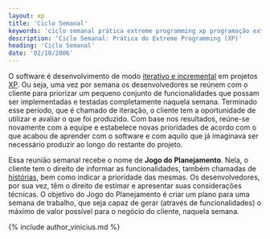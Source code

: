 ```yaml
---
layout: xp
title: 'Ciclo Semanal'
keywords: 'ciclo semanal prática extreme programming xp programação extrema'
description: 'Ciclo Semanal: Prática do Extreme Programming (XP)'
heading: 'Ciclo Semanal'
date: '02/10/2006'
---
```


O software é desenvolvimento de modo [iterativo e incremental][it] em projetos [XP][]. Ou seja, uma vez por semana os desenvolvedores se reúnem com o cliente para priorizar um pequeno conjunto de funcionalidades que possam ser implementadas e testadas completamente naquela semana. Terminado esse período, que é chamado de iteração, o cliente tem a oportunidade de utilizar e avaliar o que foi produzido. Com base nos resultados, reúne-se novamente com a equipe e estabelece novas prioridades de acordo com o que acabou de aprender com o software e com aquilo que já imaginava ser necessário produzir ao longo do restante do projeto.

Essa reunião semanal recebe o nome de **Jogo do Planejamento**. Nela, o cliente tem o direito de informar as funcionalidades, também chamadas de [histórias][h], bem como indicar a prioridade das mesmas. Os desenvolvedores, por sua vez, têm o direito de estimar e apresentar suas considerações técnicas. O objetivo do Jogo do Planejamento é criar um plano para uma semana de trabalho, que seja capaz de gerar (através de funcionalidades) o máximo de valor possível para o negócio do cliente, naquela semana.

{% include author_vinicius.md %}

[it]:	http://en.wikipedia.org/wiki/Incremental_Development
[XP]:	/xp	
[h]:	/xp/praticas/historias